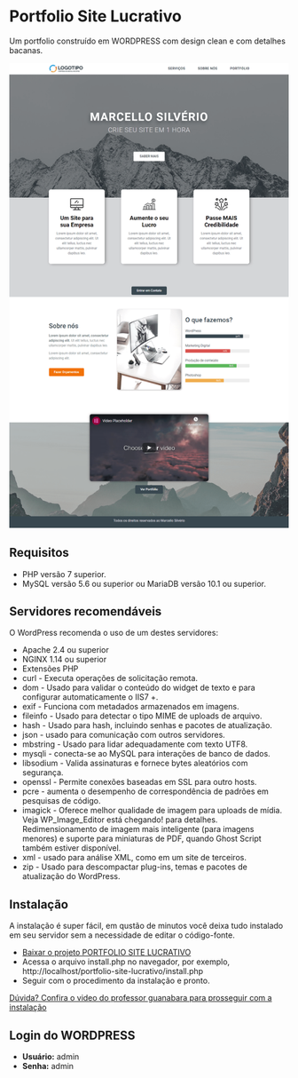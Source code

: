 # Portfolio Site Lucrativo
Um portfolio construído em WORDPRESS com design clean e com detalhes bacanas.

![Tela principal](https://github.com/smarcelloc/portfolio-site-lucrativo/blob/master/tela-principal.png?raw=true)

## Requisitos
- PHP versão 7 superior.
- MySQL versão 5.6 ou superior ou MariaDB versão 10.1 ou superior.

## Servidores recomendáveis
O WordPress recomenda o uso de um destes servidores:

- Apache 2.4 ou superior
- NGINX 1.14 ou superior
- Extensões PHP
- curl - Executa operações de solicitação remota.
- dom - Usado para validar o conteúdo do widget de texto e para configurar automaticamente o IIS7 +.
- exif - Funciona com metadados armazenados em imagens.
- fileinfo - Usado para detectar o tipo MIME de uploads de arquivo.
- hash - Usado para hash, incluindo senhas e pacotes de atualização.
- json - usado para comunicação com outros servidores.
- mbstring - Usado para lidar adequadamente com texto UTF8.
- mysqli - conecta-se ao MySQL para interações de banco de dados.
- libsodium - Valida assinaturas e fornece bytes aleatórios com segurança.
- openssl - Permite conexões baseadas em SSL para outro hosts.
- pcre - aumenta o desempenho de correspondência de padrões em pesquisas de código.
- imagick - Oferece melhor qualidade de imagem para uploads de mídia. Veja WP_Image_Editor está chegando! para detalhes. Redimensionamento de imagem mais inteligente (para imagens menores) e suporte para miniaturas de PDF, quando Ghost Script também estiver disponível.
- xml - usado para análise XML, como em um site de terceiros.
- zip - Usado para descompactar plug-ins, temas e pacotes de atualização do WordPress.

## Instalação
A instalação é super fácil, em qustão de minutos você deixa tudo instalado em seu servidor sem a necessidade de editar o código-fonte.

- [Baixar o projeto PORTFOLIO SITE LUCRATIVO](https://github.com/smarcelloc/portfolio-site-lucrativo/archive/master.zip)
- Acessa o arquivo install.php no navegador, por exemplo, http://localhost/portfolio-site-lucrativo/install.php
- Seguir com o procedimento da instalação e pronto.


[Dúvida? Confira o video do professor guanabara para prosseguir com a instalação](https://youtu.be/2knQZnWOWSw?t=833)

## Login do WORDPRESS
- **Usuário:** admin
- **Senha:** admin
